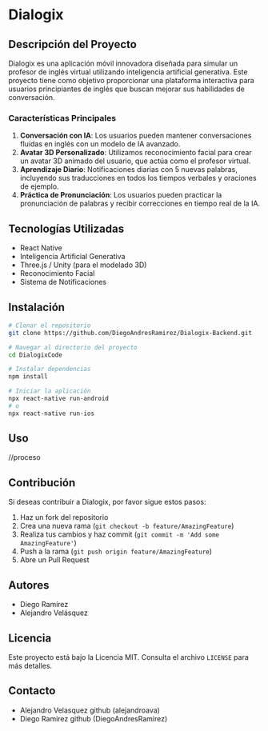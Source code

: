 # Dialogix

## Descripción del Proyecto

Dialogix es una aplicación móvil innovadora diseñada para simular un profesor de inglés virtual utilizando inteligencia artificial generativa. Este proyecto tiene como objetivo proporcionar una plataforma interactiva para usuarios principiantes de inglés que buscan mejorar sus habilidades de conversación.

### Características Principales

1. **Conversación con IA**: Los usuarios pueden mantener conversaciones fluidas en inglés con un modelo de IA avanzado.
2. **Avatar 3D Personalizado**: Utilizamos reconocimiento facial para crear un avatar 3D animado del usuario, que actúa como el profesor virtual.
3. **Aprendizaje Diario**: Notificaciones diarias con 5 nuevas palabras, incluyendo sus traducciones en todos los tiempos verbales y oraciones de ejemplo.
4. **Práctica de Pronunciación**: Los usuarios pueden practicar la pronunciación de palabras y recibir correcciones en tiempo real de la IA.

## Tecnologías Utilizadas

- React Native
- Inteligencia Artificial Generativa
- Three.js / Unity (para el modelado 3D)
- Reconocimiento Facial
- Sistema de Notificaciones

## Instalación

```bash
# Clonar el repositorio
git clone https://github.com/DiegoAndresRamirez/Dialogix-Backend.git

# Navegar al directorio del proyecto
cd DialogixCode

# Instalar dependencias
npm install

# Iniciar la aplicación
npx react-native run-android
# o
npx react-native run-ios
```

## Uso

//proceso

## Contribución

Si deseas contribuir a Dialogix, por favor sigue estos pasos:

1. Haz un fork del repositorio
2. Crea una nueva rama (`git checkout -b feature/AmazingFeature`)
3. Realiza tus cambios y haz commit (`git commit -m 'Add some AmazingFeature'`)
4. Push a la rama (`git push origin feature/AmazingFeature`)
5. Abre un Pull Request

## Autores

- Diego Ramírez
- Alejandro Velásquez

## Licencia

Este proyecto está bajo la Licencia MIT. Consulta el archivo `LICENSE` para más detalles.

## Contacto

- Alejandro Velasquez github (alejandroava)
- Diego Ramirez github (DiegoAndresRamirez)

